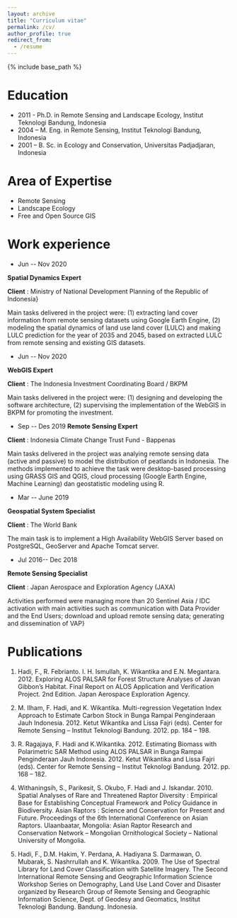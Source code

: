 ```yaml
---
layout: archive
title: "Curriculum vitae"
permalink: /cv/
author_profile: true
redirect_from:
  - /resume
---
```


{% include base_path %}

Education
======
* 2011 - Ph.D. in Remote Sensing and Landscape Ecology, Institut Teknologi Bandung, Indonesia
* 2004 – M. Eng. in Remote Sensing, Institut Teknologi Bandung, Indonesia
* 2001 – B. Sc. in Ecology and Conservation, Universitas Padjadjaran, Indonesia

**Area of Expertise**
=======
* Remote Sensing
* Landscape Ecology
* Free and Open Source GIS


Work experience
======
* Jun -- Nov 2020

**Spatial Dynamics Expert**

**Client** : Ministry of National Development Planning of the Republic of Indonesia}

Main tasks delivered in the project were: (1) extracting land cover information from remote sensing datasets using Google Earth Engine, (2) modeling the spatial dynamics of land use land cover (LULC) and making LULC prediction for the year of 2035 and 2045, based on  extracted LULC from remote sensing and existing GIS datasets.

* Jun -- Nov 2020

**WebGIS Expert**

**Client** : The Indonesia Investment Coordinating Board / BKPM

Main tasks delivered in the project were: (1) designing and developing the software architecture, (2) supervising the implementation of the WebGIS in BKPM for promoting the investment.

* Sep -- Des 2019
**Remote Sensing Expert**

**Client** : Indonesia Climate Change Trust Fund - Bappenas

Main tasks delivered in the project was analying remote sensing data (active and passive) to model the distribution of peatlands in Indonesia. The methods implemented to achieve the task were desktop-based processing using GRASS GIS and QGIS, cloud processing (Google Earth Engine, Machine Learning) dan geostatistic modeling using R.

* Mar -- June 2019

**Geospatial System Specialist**

**Client** : The World Bank

The main task is to implement a High Availability WebGIS Server based on PostgreSQL, GeoServer and Apache Tomcat server.

* Jul 2016-- Dec 2018

**Remote Sensing Specialist**

**Client** : Japan Aerospace and Exploration Agency (JAXA)

Activities performed were managing more than 20 Sentinel Asia / IDC activation with main activities such as communication with Data Provider and the End Users; download and upload remote sensing data; generating and dissemination of VAP}

  

Publications
======
  1) Hadi, F., R. Febrianto. I. H. Ismullah, K. Wikantika and E.N. Megantara. 2012. Exploring ALOS PALSAR for Forest Structure Analyses of Javan Gibbon’s Habitat. Final Report on ALOS Application and Verification Project. 2nd Edition. Japan Aerospace Exploration Agency.

2) M. Ilham, F. Hadi, and K. Wikantika. Multi-regression Vegetation Index Approach to Estimate Carbon Stock in Bunga Rampai Penginderaan Jauh Indonesia. 2012. Ketut Wikantika and Lissa Fajri (eds). Center for Remote Sensing – Institut Teknologi Bandung. 2012. pp. 184 – 198.

3) R. Ragajaya, F. Hadi and K.Wikantika. 2012. Estimating Biomass with Polarimetric SAR Method using ALOS PALSAR in Bunga Rampai Penginderaan Jauh Indonesia. 2012. Ketut Wikantika and Lissa Fajri (eds). Center for Remote Sensing – Institut Teknologi Bandung. 2012. pp. 168 – 182.

4) Withaningsih, S., Parikesit, S. Okubo, F. Hadi and J. Iskandar. 2010. Spatial Analyses of Rare and Threatened Raptor Diversity : Empirical Base for Establishing Conceptual Framework and Policy Guidance in Biodiversity. Asian Raptors : Science and Conservation for Present and Future. Proceedings of the 6th International Conference on Asian Raptors. Ulaanbaatar, Mongolia: Asian Raptor Research and Conservation Network – Mongolian Ornithological Society – National University of Mongolia.

5) Hadi, F., D.M. Hakim, Y. Perdana, A. Hadiyana S. Darmawan, O. Mubarak, S. Nashrrullah and K. Wikantika. 2009. The Use of Spectral Library for Land Cover Classification with Satellite Imagery. The Second International Remote Sensing and Geographic Information Science Workshop Series on Demography, Land Use Land Cover and Disaster organized by Research Group of Remote Sensing and Geographic Information Science, Dept. of Geodesy and Geomatics, Institut Teknologi Bandung. Bandung. Indonesia.


